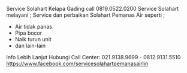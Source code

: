 Service Solahart Kelapa Gading call 0819.0522.0200
Service Solahart
melayani ; Service dan perbaikan Solahart Pemanas Air
seperti ;
- Air tidak panas
- Pipa bocor
- Naik turun unit
- dan lain-lain

Info Lebih Lanjut Hubungi
Call Center: 021.9138.9699 - 0812.9131.5510
https://www.facebook.com/servicesolahartpemanasairlin